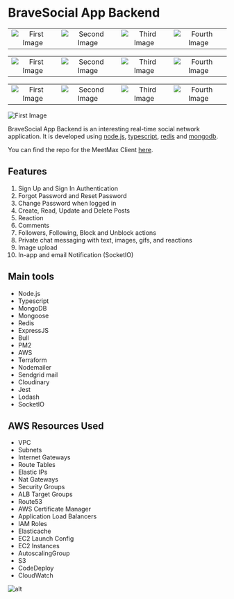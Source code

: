 # BraveSocial App Backend

|                                                                                                                   |                                                                                                                                                |                                                                                                                           |                                                                                                                            |
| :---------------------------------------------------------------------------------------------------------------: | :--------------------------------------------------------------------------------------------------------------------------------------------: | :-----------------------------------------------------------------------------------------------------------------------: | :------------------------------------------------------------------------------------------------------------------------: |
| ![First Image](https://res.cloudinary.com/dyamr9ym3/image/upload/v1662482458/github_readme_images/aws_bxdmec.png) | ![Second Image](https://res.cloudinary.com/dyamr9ym3/image/upload/v1662482319/github_readme_images/Terraform_PrimaryLogo_Color_RGB_gcbknj.png) | ![Third Image](https://res.cloudinary.com/dyamr9ym3/image/upload/v1662482279/github_readme_images/nodejs-logo_hqxxed.svg) | ![Fourth Image](https://res.cloudinary.com/dyamr9ym3/image/upload/v1662482298/github_readme_images/ts-logo-512_jt9rmi.png) |

|                                                                                                                          |                                                                                                                                      |                                                                                                                   |                                                                                                                         |
| :----------------------------------------------------------------------------------------------------------------------: | :----------------------------------------------------------------------------------------------------------------------------------: | :---------------------------------------------------------------------------------------------------------------: | :---------------------------------------------------------------------------------------------------------------------: |
| ![First Image](https://res.cloudinary.com/dyamr9ym3/image/upload/v1662482275/github_readme_images/redis-icon_xzk6f2.png) | ![Second Image](https://res.cloudinary.com/dyamr9ym3/image/upload/v1662482528/github_readme_images/Logo_RGB_Forest-Green_qjxd7x.png) | ![Third Image](https://res.cloudinary.com/dyamr9ym3/image/upload/v1662482577/github_readme_images/pm2_owgicz.png) | ![Fourth Image](https://res.cloudinary.com/dyamr9ym3/image/upload/v1662482745/github_readme_images/socketio_lcyu8y.jpg) |

|                                                                                                                         |                                                                                                                     |                                                                                                                        |                                                                                                                           |
| :---------------------------------------------------------------------------------------------------------------------: | :-----------------------------------------------------------------------------------------------------------------: | :--------------------------------------------------------------------------------------------------------------------: | :-----------------------------------------------------------------------------------------------------------------------: |
| ![First Image](https://res.cloudinary.com/dyamr9ym3/image/upload/v1662482903/github_readme_images/Expressjs_sza4ue.png) | ![Second Image](https://res.cloudinary.com/dyamr9ym3/image/upload/v1662483106/github_readme_images/bull_y4erki.png) | ![Third Image](https://res.cloudinary.com/dyamr9ym3/image/upload/v1662482947/github_readme_images/sendgrid_d1v6dc.jpg) | ![Fourth Image](https://res.cloudinary.com/dyamr9ym3/image/upload/v1662483059/github_readme_images/nodemailer_rfpntx.png) |

![First Image](https://res.cloudinary.com/dyamr9ym3/image/upload/v1662483242/github_readme_images/cloudinary_logo_blue_0720_2x_n8k46z.png)

BraveSocial App Backend is an interesting real-time social network application. It is developed using [node.js](https://nodejs.org/en/), [typescript](https://www.typescriptlang.org/), [redis](https://redis.io/download/) and [mongodb](https://www.mongodb.com/docs/manual/administration/install-community/).

You can find the repo for the MeetMax Client [here](https://github.com/ngoctienle/brave-social).

## Features

1. Sign Up and Sign In Authentication
2. Forgot Password and Reset Password
3. Change Password when logged in
4. Create, Read, Update and Delete Posts
5. Reaction
6. Comments
7. Followers, Following, Block and Unblock actions
8. Private chat messaging with text, images, gifs, and reactions
9. Image upload
10. In-app and email Notification (SocketIO)

## Main tools

- Node.js
- Typescript
- MongoDB
- Mongoose
- Redis
- ExpressJS
- Bull
- PM2
- AWS
- Terraform
- Nodemailer
- Sendgrid mail
- Cloudinary
- Jest
- Lodash
- SocketIO

## AWS Resources Used

- VPC
- Subnets
- Internet Gateways
- Route Tables
- Elastic IPs
- Nat Gateways
- Security Groups
- ALB Target Groups
- Route53
- AWS Certificate Manager
- Application Load Balancers
- IAM Roles
- Elasticache
- EC2 Launch Config
- EC2 Instances
- AutoscalingGroup
- S3
- CodeDeploy
- CloudWatch

![alt](https://res.cloudinary.com/dyamr9ym3/image/upload/v1662499152/github_readme_images/Screenshot_2022-09-06_at_11.18.49_PM_iqxk9u.png)
